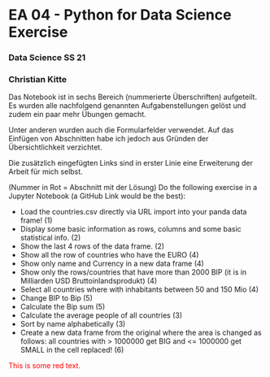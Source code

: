 # EA 04 - Python for Data Science Exercise
### Data Science SS 21
### Christian Kitte 

Das Notebook ist in sechs Bereich (nummerierte Überschriften) aufgeteilt. Es wurden alle nachfolgend genannten Aufgabenstellungen gelöst und zudem ein paar mehr Übungen gemacht. 

Unter anderen wurden auch die Formularfelder verwendet. Auf das Einfügen von Abschnitten habe ich jedoch aus Gründen der Übersichtlichkeit verzichtet.

Die zusätzlich eingefügten Links sind in erster Linie eine Erweiterung der Arbeit für mich selbst.

(Nummer in Rot = Abschnitt mit der Lösung)
Do the following exercise in a Jupyter Notebook (a GitHub Link would be the best):

- Load the countries.csv directly via URL import into your panda data frame! (1)
- Display some basic information as rows, columns and some basic statistical info. (2)
- Show the last 4 rows of the data frame. (2)
- Show all the row of countries who have the EURO (4)
- Show only name and Currency in a new data frame (4)
- Show only the rows/countries that have more than 2000 BIP (it is in Milliarden USD Bruttoinlandsprodukt) (4)
- Select all countries where with inhabitants between 50 and 150 Mio (4)
- Change BIP to Bip (5)
- Calculate the Bip sum (5)
- Calculate the average people of all countries (3)
- Sort by name alphabetically (3)
- Create a new data frame from the original where the area is changed as follows: all countries with > 1000000 get BIG and <= 1000000 get SMALL in the cell replaced! (6)

<p style='color:red'>This is some red text.</p>
